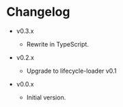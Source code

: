 
# Changelog

- v0.3.x
  - Rewrite in TypeScript.

- v0.2.x
  - Upgrade to lifecycle-loader v0.1

- v0.0.x
  - Initial version.
